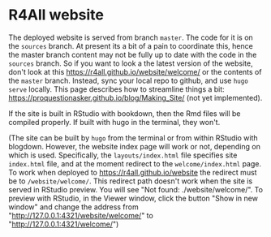 # R4All website

The deployed website is served from branch `master`. The code for it is on the `sources` branch. At present its a bit of a pain to coordinate this, hence the master branch content may not be fully up to date with the code in the `sources` branch. So if you want to look a the latest version of the website, don't look at this https://r4all.github.io/website/welcome/ or the contents of the `master` branch. Instead, sync your local repo to github, and use `hugo serve` locally. This page describes how to streamline things a bit: https://proquestionasker.github.io/blog/Making_Site/ (not yet implemented).

If the site is built in RStudio with bookdown, then the Rmd files will be compiled properly. If built with hugo in the terminal, they won't.

(The site can be built by `hugo` from the terminal or from within RStudio with blogdown. However, the website index page will work or not, depending on which is used. Specifically, the `layouts/index.html` file specifies site `index.html` file, and at the moment redirect to the `welcome/index.html` page. To work when deployed to https://r4all.github.io/website the redirect must be to `/website/welcome/`. This redirect path doesn't work when the site is served in RStudio preview. You will see "Not found: ./website/welcome/". To preview with RStudio, in the Viewer window, click the button "Show in new window" and change the address from "http://127.0.0.1:4321/website/welcome/" to "http://127.0.0.1:4321/welcome/")



